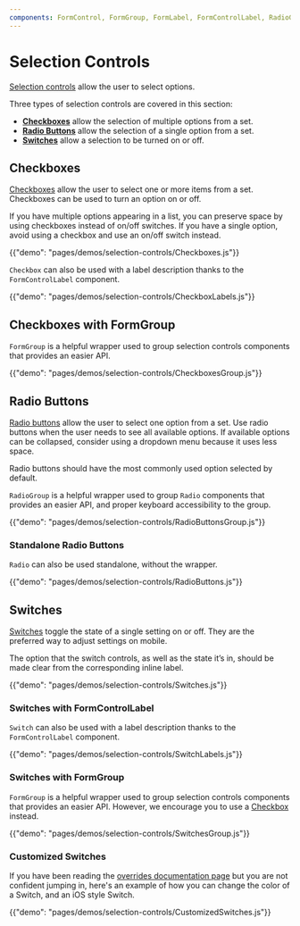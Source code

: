 ```yaml
---
components: FormControl, FormGroup, FormLabel, FormControlLabel, RadioGroup, Checkbox, Radio, Switch
---
```


# Selection Controls

[Selection controls](https://material.io/design/components/selection-controls.html) allow the user to select options.

Three types of selection controls are covered in this section:

- **[Checkboxes](#checkboxes)** allow the selection of multiple options from a set.
- **[Radio Buttons](#radio-buttons)** allow the selection of a single option from a set.
- **[Switches](#switches)** allow a selection to be turned on or off.

## Checkboxes

[Checkboxes](https://material.io/design/components/selection-controls.html#checkboxes)
allow the user to select one or more items from a set.
Checkboxes can be used to turn an option on or off.

If you have multiple options appearing in a list,
you can preserve space by using checkboxes instead of on/off switches.
If you have a single option, avoid using a checkbox and use an on/off switch instead.

{{"demo": "pages/demos/selection-controls/Checkboxes.js"}}

`Checkbox` can also be used with a label description thanks to the `FormControlLabel` component.

{{"demo": "pages/demos/selection-controls/CheckboxLabels.js"}}

## Checkboxes with FormGroup

`FormGroup` is a helpful wrapper used to group selection controls components that provides an easier API.

{{"demo": "pages/demos/selection-controls/CheckboxesGroup.js"}}

## Radio Buttons

[Radio buttons](https://material.io/design/components/selection-controls.html#radio-buttons)
allow the user to select one option from a set.
Use radio buttons when the user needs to see all available options.
If available options can be collapsed, consider using a dropdown menu because it uses less space.

Radio buttons should have the most commonly used option selected by default.

`RadioGroup` is a helpful wrapper used to group `Radio` components that provides an easier API, and proper keyboard accessibility to the group.

{{"demo": "pages/demos/selection-controls/RadioButtonsGroup.js"}}

### Standalone Radio Buttons

`Radio` can also be used standalone, without the wrapper.

{{"demo": "pages/demos/selection-controls/RadioButtons.js"}}

## Switches

[Switches](https://material.io/design/components/selection-controls.html#switches)
toggle the state of a single setting on or off.
They are the preferred way to adjust settings on mobile.

The option that the switch controls, as well as the state it’s in,
should be made clear from the corresponding inline label.

{{"demo": "pages/demos/selection-controls/Switches.js"}}

### Switches with FormControlLabel
`Switch` can also be used with a label description thanks to the `FormControlLabel` component.

{{"demo": "pages/demos/selection-controls/SwitchLabels.js"}}

### Switches with FormGroup

`FormGroup` is a helpful wrapper used to group selection controls components that provides an easier API.
However, we encourage you to use a [Checkbox](#checkboxes) instead.

{{"demo": "pages/demos/selection-controls/SwitchesGroup.js"}}

### Customized Switches

If you have been reading the [overrides documentation page](/customization/overrides)
but you are not confident jumping in, here's an example of how you can change the color of a Switch, and an iOS style Switch.

{{"demo": "pages/demos/selection-controls/CustomizedSwitches.js"}}
